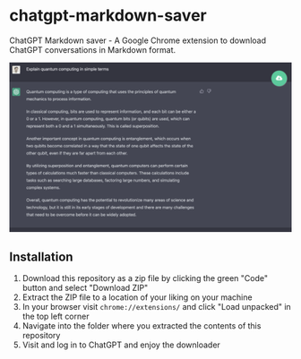 # chatgpt-markdown-saver
ChatGPT Markdown saver - A Google Chrome extension to download ChatGPT conversations in Markdown format.

![Screenshot of ChatGPT Markdown saver](chatgpt-markdown-saver.png?raw=true "Screenshot of ChatGPT Markdown saver")


## Installation

1. Download this repository as a zip file by clicking the green "Code" button and select "Download ZIP"
2. Extract the ZIP file to a location of your liking on your machine
3. In your browser visit `chrome://extensions/` and click "Load unpacked" in the top left corner
4. Navigate into the folder where you extracted the contents of this repository
5. Visit and log in to ChatGPT and enjoy the downloader